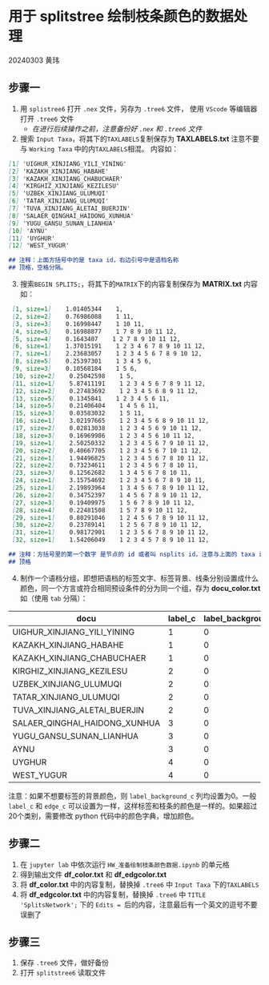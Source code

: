 
# 用于 splitstree 绘制枝条颜色的数据处理
20240303 黄玮


## 步骤一
1. 用 `splistree6` 打开 `.nex` 文件，另存为 `.tree6` 文件， 使用 `VScode` 等编辑器打开 `.tree6` 文件    
    + *在进行后续操作之前，注意备份好 `.nex` 和 `.tree6` 文件*
2. 搜索 `Input Taxa`，将其下的`TAXLABELS`复制保存为 **TAXLABELS.txt** 注意不要与 `Working Taxa` 中的内`TAXLABELS`相混。
内容如：
```md
[1] 'UIGHUR_XINJIANG_YILI_YINING'
[2] 'KAZAKH_XINJIANG_HABAHE'
[3] 'KAZAKH_XINJIANG_CHABUCHAER'
[4] 'KIRGHIZ_XINJIANG_KEZILESU'
[5] 'UZBEK_XINJIANG_ULUMUQI'
[6] 'TATAR_XINJIANG_ULUMUQI'
[7] 'TUVA_XINJIANG_ALETAI_BUERJIN'
[8] 'SALAER_QINGHAI_HAIDONG_XUNHUA'
[9] 'YUGU_GANSU_SUNAN_LIANHUA'
[10] 'AYNU'
[11] 'UYGHUR'
[12] 'WEST_YUGUR'

## 注释：上面方括号中的是 taxa id，右边引号中是语档名称
## 顶格，空格分隔。
```

3. 搜索`BEGIN SPLITS;`，将其下的`MATRIX`下的内容复制保存为 **MATRIX.txt** 内容如：

```md
 [1, size=1]    1.01405344    1, 
 [2, size=2]    0.76986088    1 11, 
 [3, size=3]    0.16998447    1 10 11, 
 [4, size=5]    0.16988877    1 7 8 9 10 11 12, 
 [5, size=4]    0.1643407    1 2 7 8 9 10 11 12, 
 [6, size=1]    1.37015191    1 2 3 4 6 7 8 9 10 11 12, 
 [7, size=1]    2.23683057    1 2 3 4 5 6 7 8 9 10 12, 
 [8, size=5]    0.25397301    1 3 4 5 6, 
 [9, size=3]    0.10568184    1 5 6, 
 [10, size=2]    0.25042598    1 5, 
 [11, size=1]    5.87411191    1 2 3 4 5 6 7 8 9 11 12, 
 [12, size=2]    0.27483692    1 2 3 4 5 6 8 9 11 12, 
 [13, size=5]    0.1345841    1 2 3 4 5 6 11, 
 [14, size=5]    0.21406404    1 4 5 6 11, 
 [15, size=3]    0.03583032    1 5 11, 
 [16, size=1]    3.02197665    1 2 3 4 5 6 8 9 10 11 12, 
 [17, size=2]    0.02813038    1 2 3 4 5 6 9 10 11 12, 
 [18, size=3]    0.16969986    1 2 3 4 5 6 10 11 12, 
 [19, size=1]    2.50250332    1 2 3 4 5 6 7 9 10 11 12, 
 [20, size=2]    0.40667705    1 2 3 4 5 6 7 10 11 12, 
 [21, size=1]    1.94496825    1 2 3 4 5 6 7 8 10 11 12, 
 [22, size=2]    0.73234611    1 2 3 4 5 6 7 8 10 11, 
 [23, size=3]    0.12562682    1 3 4 5 6 7 8 10 11, 
 [24, size=1]    3.15754692    1 2 3 4 5 6 7 8 9 10 11, 
 [25, size=1]    2.19893964    1 3 4 5 6 7 8 9 10 11 12, 
 [26, size=2]    0.34752397    1 4 5 6 7 8 9 10 11 12, 
 [27, size=3]    0.19409975    1 5 6 7 8 9 10 11 12, 
 [28, size=4]    0.22481508    1 5 7 8 9 10 11 12, 
 [29, size=1]    0.80291046    1 2 4 5 6 7 8 9 10 11 12, 
 [30, size=2]    0.23789141    1 2 5 6 7 8 9 10 11 12, 
 [31, size=1]    0.98172901    1 2 3 5 6 7 8 9 10 11 12, 
 [32, size=1]    1.54206049    1 2 3 4 5 7 8 9 10 11 12, 

## 注释：方括号里的第一个数字 是节点的 id 或者叫 nsplits id，注意与上面的 taxa id 不同，而后面指定枝条的颜色需要使用的是这个nsplits id， size 后面的数字表示该节点有几个 taxa。中间一列在这个任务中没有用，最后一列列出的数字是 taxa id，后面的任务需要根据这个进行反推。即通过这堆数字推测出该 taxa 所在的 nsplits id，然后指定枝条的颜色。
## 顶格
```

4. 制作一个语档分组，即想把语档的标签文字、标签背景、线条分别设置成什么颜色，同一个方言或符合相同预设条件的分为同一个组，存为 **docu_color.txt** 如（使用 `tab` 分隔）：

| docu | label_c | label_background_c | edge_c |
| -- | -- | -- | -- |
| UIGHUR_XINJIANG_YILI_YINING | 1 | 0 | 1 |
| KAZAKH_XINJIANG_HABAHE | 1 | 0 | 1 |
| KAZAKH_XINJIANG_CHABUCHAER | 1 | 0 | 1 |
| KIRGHIZ_XINJIANG_KEZILESU | 2 | 0 | 2 |
| UZBEK_XINJIANG_ULUMUQI | 2 | 0 | 2 |
| TATAR_XINJIANG_ULUMUQI | 2 | 0 | 2 |
| TUVA_XINJIANG_ALETAI_BUERJIN | 2 | 0 | 2 |
| SALAER_QINGHAI_HAIDONG_XUNHUA | 3 | 0 | 3 |
| YUGU_GANSU_SUNAN_LIANHUA | 3 | 0 | 3 |
| AYNU | 3 | 0 | 3 |
| UYGHUR | 4 | 0 | 4 |
| WEST_YUGUR | 4 | 0 | 4 |

注意：如果不想要标签的背景颜色，则 `label_background_c` 列均设置为0。一般`label_c` 和 `edge_c` 可以设置为一样，这样标签和枝条的颜色是一样的。如果超过20个类别，需要修改 python 代码中的颜色字典，增加颜色。


## 步骤二
1. 在 `jupyter lab` 中依次运行 `HW_准备绘制枝条颜色数据.ipynb` 的单元格
2. 得到输出文件 **df_color.txt** 和 **df_edgcolor.txt**
3. 将 **df_color.txt** 中的内容复制，替换掉 `.tree6` 中 `Input Taxa` 下的`TAXLABELS`
4. 将 **df_edgcolor.txt** 中的内容复制，替换掉 `.tree6` 中 `TITLE 'SplitsNetwork';` 下的 `Edits = `后的内容，注意最后有一个英文的逗号不要误删了

## 步骤三
1. 保存 `.tree6` 文件，做好备份
2. 打开 `splitstree6` 读取文件

<br/>
<br/>
<br/>
<br/>
<br/>
<br/>
<br/>
<br/>
<br/>
<br/>
<br/>
<br/>
<br/>
<br/>
<br/>
<br/>
<br/>
<br/>
<br/>
<br/>
<br/>
<br/>
<br/>

